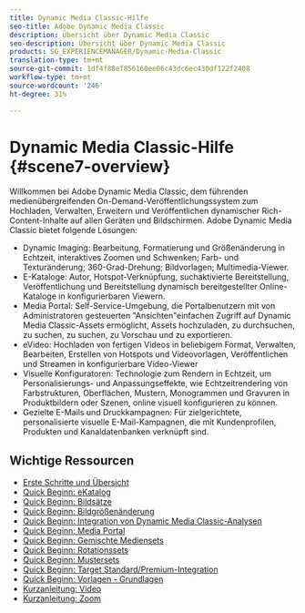 ```yaml
---
title: Dynamic Media Classic-Hilfe
seo-title: Adobe Dynamic Media Classic
description: Übersicht über Dynamic Media Classic
seo-description: Übersicht über Dynamic Media Classic
products: SG_EXPERIENCEMANAGER/Dynamic-Media-Classic
translation-type: tm+mt
source-git-commit: 1df4f88ef856160ee06c43dc6ec430df122f2408
workflow-type: tm+mt
source-wordcount: '246'
ht-degree: 31%

---
```



# Dynamic Media Classic-Hilfe {#scene7-overview}

Willkommen bei Adobe Dynamic Media Classic, dem führenden medienübergreifenden On-Demand-Veröffentlichungssystem zum Hochladen, Verwalten, Erweitern und Veröffentlichen dynamischer Rich-Content-Inhalte auf allen Geräten und Bildschirmen. Adobe Dynamic Media Classic bietet folgende Lösungen:

* Dynamic Imaging: Bearbeitung, Formatierung und Größenänderung in Echtzeit, interaktives Zoomen und Schwenken; Farb- und Texturänderung; 360-Grad-Drehung; Bildvorlagen; Multimedia-Viewer.
* E-Kataloge: Autor, Hotspot-Verknüpfung, suchaktivierte Bereitstellung, Veröffentlichung und Bereitstellung dynamisch bereitgestellter Online-Kataloge in konfigurierbaren Viewern.
* Media Portal: Self-Service-Umgebung, die Portalbenutzern mit von Administratoren gesteuerten &quot;Ansichten&quot;einfachen Zugriff auf Dynamic Media Classic-Assets ermöglicht, Assets hochzuladen, zu durchsuchen, zu suchen, zu suchen, zu Vorschau und zu exportieren.
* eVideo: Hochladen von fertigen Videos in beliebigem Format, Verwalten, Bearbeiten, Erstellen von Hotspots und Videovorlagen, Veröffentlichen und Streamen in konfigurierbare Video-Viewer
* Visuelle Konfiguratoren: Technologie zum Rendern in Echtzeit, um Personalisierungs- und Anpassungseffekte, wie Echtzeitrendering von Farbstrukturen, Oberflächen, Mustern, Monogrammen und Gravuren in Produktbildern oder Szenen, online visuell konfigurieren zu können.
* Gezielte E-Mails und Druckkampagnen: Für zielgerichtete, personalisierte visuelle E-Mail-Kampagnen, die mit Kundenprofilen, Produkten und Kanaldatenbanken verknüpft sind.

## Wichtige Ressourcen

* [Erste Schritte und Übersicht](/help/dmc-platform-overview.md)
* [Quick Beginn: eKatalog](/help/quick-start-ecatalog.md)
* [Quick Beginn: Bildsätze](/help/quick-start-image-sets.md)
* [Quick Beginn: Bildgrößenänderung](/help/quick-start-image-sizing.md)
* [Quick Beginn: Integration von Dynamic Media Classic-Analysen](/help/quick-start-integrating-dmc-analytics.md)
* [Quick Beginn: Media Portal](/help/quick-start-media-portal-administration.md)
* [Quick Beginn: Gemischte Mediensets](/help/quick-start-mixed-media-sets.md)
* [Quick Beginn: Rotationssets](/help/quick-start-spin-sets.md)
* [Quick Beginn: Mustersets](/help/quick-start-swatch-sets.md)
* [Quick Beginn: Target Standard/Premium-Integration](/help/quick-start-target-integration.md)
* [Quick Beginn: Vorlagen - Grundlagen](/help/quick-start-template-basics.md)
* [Kurzanleitung: Video](/help/quick-start-video.md)
* [Kurzanleitung: Zoom](/help/quick-start-zoom.md)

